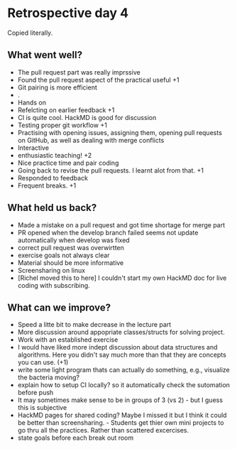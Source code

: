 # Retrospective day 4

Copied literally.

## What went well?

- The pull request part was really imprssive
- Found the pull request aspect of the practical useful +1
- Git pairing is more efficient
- .
- Hands on
- Refelcting on earlier feedback +1
- CI is quite cool. HackMD is good for discussion
- Testing proper git workflow +1
- Practising with opening issues, assigning them, opening pull requests on GitHub, as well as dealing with merge conflicts
- Interactive
- enthusiastic teaching! +2
- Nice practice time and pair coding
- Going back to revise the pull requests. I learnt alot from that. +1
- Responded to feedback
- Frequent breaks. +1

## What held us back?

- Made a mistake on a pull request and got time shortage for merge part
- PR opened when the develop branch failed seems not update automatically when develop was fixed
- correct pull request was overwirtten
- exercise goals not always clear
- Material should be more informative
- Screensharing on linux
- [Richel moved this to here] I couldn't start my own HackMD doc for live coding with subscribing.

## What can we improve?

- Speed a litte bit to make decrease in the lecture part
- More discussion around appopriate classes/structs for solving project.
- Work with an established exercise
- I would have liked more indept discussion about data structures and algorithms. Here you didn't say much more than that they are concepts you can use. (+1)
- write some light program thats can actually do something, e.g., visualize the bacteria moving?
- explain how to setup CI locally? so it automatically check the sutomation before push
- It may sometimes make sense to be in groups of 3 (vs 2) - but I guess this is subjective
- HackMD pages for shared coding? Maybe I missed it but I think it could be better than screensharing. - Students get thier own mini projects to go thru all the practices. Rather than scattered excercises.
- state goals before each break out room
